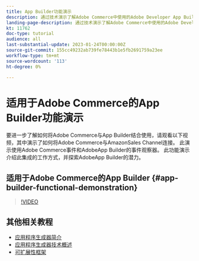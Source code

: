 ```yaml
---
title: App Builder功能演示
description: 通过技术演示了解Adobe Commerce中使用的Adobe Developer App Builder
landing-page-description: 通过技术演示了解Adobe Commerce中使用的Adobe Developer App Builder
kt: 11762
doc-type: tutorial
audience: all
last-substantial-update: 2023-01-24T00:00:00Z
source-git-commit: 155cc49232ab739fe78443b1e5fb2691759a23ee
workflow-type: tm+mt
source-wordcount: '113'
ht-degree: 0%

---
```



# 适用于Adobe Commerce的App Builder功能演示

要进一步了解如何将Adobe Commerce与App Builder结合使用，请观看以下视频，其中演示了如何将Adobe Commerce与AmazonSales Channel连接。 此演示使用Adobe Commerce事件和AdobeApp Builder的事件观察器。 此功能演示介绍此集成的工作方式，并探索AdobeApp Builder的潜力。

## 适用于Adobe Commerce的App Builder {#app-builder-functional-demonstration}

>[!VIDEO](https://video.tv.adobe.com/v/3413502)


## 其他相关教程

- [应用程序生成器简介](../app-builder/introduction-to-app-builder.md)
- [应用程序生成器技术概述](../app-builder/app-builder-technical-overview.md)
- [可扩展性框架](../app-builder/extensibility-framework-commerce-eventing.md)